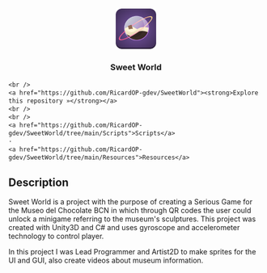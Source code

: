 <br />
<p align="center">
  <a href="https://github.com/RicardOP-gdev/SweetWorld">
    <img src="Logo_SweetWorld.png" alt="Logo" width="80" height="80">
  </a>

  <h3 align="center">Sweet World</h3>

  <p align="center">
  
    <br />
    <a href="https://github.com/RicardOP-gdev/SweetWorld"><strong>Explore this repository »</strong></a>
    <br />
    <br />
    <a href="https://github.com/RicardOP-gdev/SweetWorld/tree/main/Scripts">Scripts</a>
    ·
    <a href="https://github.com/RicardOP-gdev/SweetWorld/tree/main/Resources">Resources</a>
  </p>
</p>

<!-- PRESENTATION -->
## Description


Sweet World is a project with the purpose of creating a Serious Game for the Museo del Chocolate BCN in which through QR codes the user could unlock a minigame referring to the museum's sculptures. This project was created with Unity3D and C# and uses gyroscope and accelerometer technology to control player. 

In this project I was Lead Programmer and Artist2D to make sprites for the UI and GUI, also create videos about museum information.
